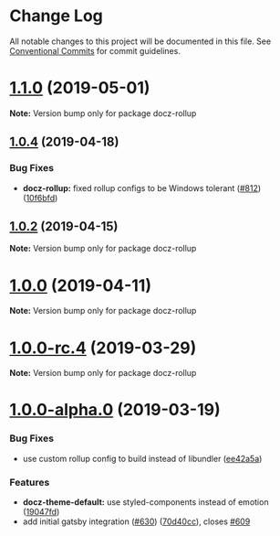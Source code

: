 # Change Log

All notable changes to this project will be documented in this file.
See [Conventional Commits](https://conventionalcommits.org) for commit guidelines.

# [1.1.0](https://github.com/pedronauck/docz/compare/v1.0.4...v1.1.0) (2019-05-01)

**Note:** Version bump only for package docz-rollup





## [1.0.4](https://github.com/pedronauck/docz/compare/v1.0.3...v1.0.4) (2019-04-18)


### Bug Fixes

* **docz-rollup:** fixed rollup configs to be Windows tolerant ([#812](https://github.com/pedronauck/docz/issues/812)) ([10f6bfd](https://github.com/pedronauck/docz/commit/10f6bfd))





## [1.0.2](https://github.com/pedronauck/docz/compare/v1.0.1...v1.0.2) (2019-04-15)

**Note:** Version bump only for package docz-rollup





# [1.0.0](https://github.com/pedronauck/docz/compare/v1.0.0-rc.8...v1.0.0) (2019-04-11)

**Note:** Version bump only for package docz-rollup





# [1.0.0-rc.4](https://github.com/pedronauck/docz/compare/v1.0.0-rc.3...v1.0.0-rc.4) (2019-03-29)

**Note:** Version bump only for package docz-rollup





# [1.0.0-alpha.0](https://github.com/pedronauck/docz/compare/v0.13.5...v1.0.0-alpha.0) (2019-03-19)


### Bug Fixes

* use custom rollup config to build instead of libundler ([ee42a5a](https://github.com/pedronauck/docz/commit/ee42a5a))


### Features

* **docz-theme-default:** use styled-components instead of emotion ([19047fd](https://github.com/pedronauck/docz/commit/19047fd))
* add initial gatsby integration ([#630](https://github.com/pedronauck/docz/issues/630)) ([70d40cc](https://github.com/pedronauck/docz/commit/70d40cc)), closes [#609](https://github.com/pedronauck/docz/issues/609)
